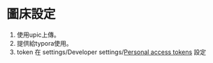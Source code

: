 # 圖床設定
1. 使用upic上傳。
2. 提供給typora使用。
3. token 在 settings/Developer settings/[Personal access tokens](https://github.com/settings/tokens) 設定
